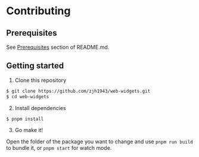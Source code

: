 # Contributing

## Prerequisites

See [Prerequisites](https://github.com/mendix/web-widgets/blob/main/README.md#prerequisites) section of README.md.

## Getting started

1. Clone this repository

```sh
$ git clone https://github.com/zjh1943/web-widgets.git
$ cd web-widgets
```

2. Install dependencies

```sh
$ pnpm install
```

3. Go make it!

Open the folder of the package you want to change and use `pnpm run build` to bundle it, or `pnpm start` for watch mode.
